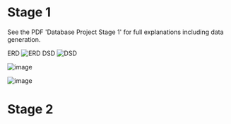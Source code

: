 # Stage 1

See the PDF 'Database Project Stage 1' for full explanations including data generation.

ERD
![ERD](https://github.com/eliyahumasinter/150225.3.5784-DB-Project/assets/70181151/78fb14f4-d7d4-4446-aa98-e9c52528e44a)
DSD
![DSD](https://github.com/eliyahumasinter/150225.3.5784-DB-Project/assets/70181151/8ae86e00-8eeb-4788-a1a6-4f52d9f13706)

![image](https://github.com/eliyahumasinter/150225.3.5784-DB-Project/assets/70181151/033a6e2b-d4cd-4fba-9954-05d4e9c9dec5)

![image](https://github.com/eliyahumasinter/150225.3.5784-DB-Project/assets/70181151/4509e11b-f24c-454f-a3ee-f5ba4f5b9a08)


# Stage 2
